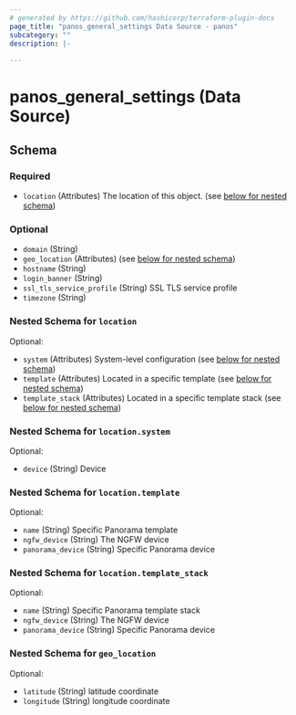 ```yaml
---
# generated by https://github.com/hashicorp/terraform-plugin-docs
page_title: "panos_general_settings Data Source - panos"
subcategory: ""
description: |-
  
---
```


# panos_general_settings (Data Source)





<!-- schema generated by tfplugindocs -->
## Schema

### Required

- `location` (Attributes) The location of this object. (see [below for nested schema](#nestedatt--location))

### Optional

- `domain` (String)
- `geo_location` (Attributes) (see [below for nested schema](#nestedatt--geo_location))
- `hostname` (String)
- `login_banner` (String)
- `ssl_tls_service_profile` (String) SSL TLS service profile
- `timezone` (String)

<a id="nestedatt--location"></a>
### Nested Schema for `location`

Optional:

- `system` (Attributes) System-level configuration (see [below for nested schema](#nestedatt--location--system))
- `template` (Attributes) Located in a specific template (see [below for nested schema](#nestedatt--location--template))
- `template_stack` (Attributes) Located in a specific template stack (see [below for nested schema](#nestedatt--location--template_stack))

<a id="nestedatt--location--system"></a>
### Nested Schema for `location.system`

Optional:

- `device` (String) Device


<a id="nestedatt--location--template"></a>
### Nested Schema for `location.template`

Optional:

- `name` (String) Specific Panorama template
- `ngfw_device` (String) The NGFW device
- `panorama_device` (String) Specific Panorama device


<a id="nestedatt--location--template_stack"></a>
### Nested Schema for `location.template_stack`

Optional:

- `name` (String) Specific Panorama template stack
- `ngfw_device` (String) The NGFW device
- `panorama_device` (String) Specific Panorama device



<a id="nestedatt--geo_location"></a>
### Nested Schema for `geo_location`

Optional:

- `latitude` (String) latitude coordinate
- `longitude` (String) longitude coordinate
